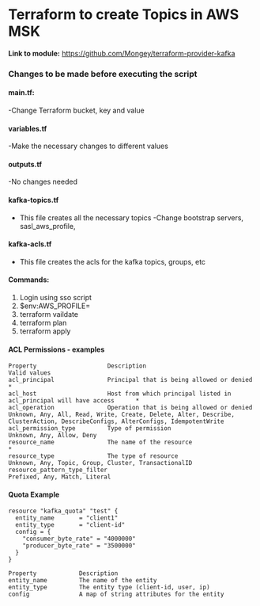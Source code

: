# Terraform to create Topics in AWS MSK

**Link to module:** https://github.com/Mongey/terraform-provider-kafka

### Changes to be made before executing the script #####

#### main.tf:

-Change Terraform bucket, key and value

#### variables.tf

-Make the necessary changes to different values 

#### outputs.tf

-No changes needed

#### kafka-topics.tf

- This file creates all the necessary topics
-Change bootstrap servers, sasl_aws_profile, 

#### kafka-acls.tf

- This file creates the acls for the kafka topics, groups, etc

#### Commands:

1. Login using sso script
2. $env:AWS_PROFILE=<account>
3. terraform vaildate
4. terraform plan
5. terraform apply


#### ACL Permissions - examples

```
Property                    Description                                     Valid values
acl_principal               Principal that is being allowed or denied       *
acl_host                    Host from which principal listed in acl_principal will have access      *
acl_operation               Operation that is being allowed or denied       Unknown, Any, All, Read, Write, Create, Delete, Alter, Describe, ClusterAction, DescribeConfigs, AlterConfigs, IdempotentWrite
acl_permission_type         Type of permission                              Unknown, Any, Allow, Deny
resource_name               The name of the resource                        *
resource_type               The type of resource                            Unknown, Any, Topic, Group, Cluster, TransactionalID
resource_pattern_type_filter                                                Prefixed, Any, Match, Literal
```

#### Quota Example

```
resource "kafka_quota" "test" {
  entity_name       = "client1"
  entity_type       = "client-id"
  config = {
    "consumer_byte_rate" = "4000000"
    "producer_byte_rate" = "3500000"
  }
}

Property            Description
entity_name         The name of the entity
entity_type         The entity type (client-id, user, ip)
config              A map of string attributes for the entity
```